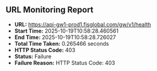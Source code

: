 ## URL Monitoring Report

- **URL:** https://api-gw1-prod1.fisglobal.com/gw/v1/health
- **Start Time:** 2025-10-19T10:58:28.460561
- **End Time:** 2025-10-19T10:58:28.726027
- **Total Time Taken:** 0.265466 seconds
- **HTTP Status Code:** 403
- **Status:** Failure
- **Failure Reason:** HTTP Status Code: 403

